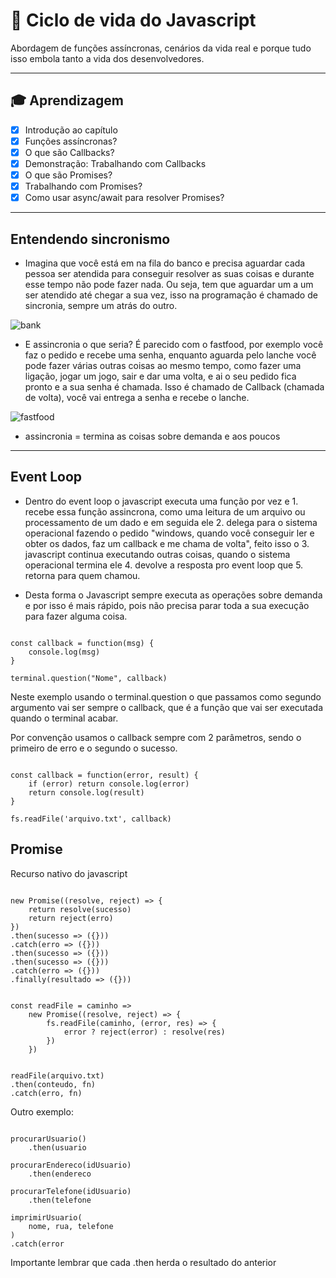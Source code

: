 # 🤯 Ciclo de vida do Javascript
Abordagem de funções assíncronas, cenários da vida real e porque tudo isso embola tanto a vida dos desenvolvedores.

----

## 🎓 Aprendizagem

- [x] Introdução ao capítulo
- [x] Funções assíncronas?
- [x] O que são Callbacks?
- [x] Demonstração: Trabalhando com Callbacks
- [x] O que são Promises?
- [x] Trabalhando com Promises?
- [x] Como usar async/await para resolver Promises?

---

## Entendendo sincronismo

- Imagina que você está em na fila do banco e precisa aguardar cada pessoa ser atendida para conseguir resolver as suas coisas e durante esse tempo não pode fazer nada. Ou seja, tem que aguardar um a um ser atendido até chegar a sua vez, isso na programação é chamado de sincronia, sempre um atrás do outro.

![bank](https://media.giphy.com/media/3o6Ztm0VpFKWc5YSUE/source.gif)

- E assincronia o que seria? É parecido com o fastfood, por exemplo você faz o pedido e recebe uma senha, enquanto aguarda pelo lanche você pode fazer várias outras coisas ao mesmo tempo, como fazer uma ligação, jogar um jogo, sair e dar uma volta, e ai o seu pedido fica pronto e a sua senha é chamada. Isso é chamado de Callback (chamada de volta), você vai entrega a senha e recebe o lanche.

![fastfood](https://media.giphy.com/media/26uflHoMuKMUInB5K/source.gif)

- assincronia = termina as coisas sobre demanda e aos poucos

---

## Event Loop

- Dentro do event loop o javascript executa uma função por vez e 1. recebe essa função assincrona, como uma leitura de um arquivo ou processamento de um dado e em seguida ele 2. delega para o sistema operacional fazendo o pedido "windows, quando você conseguir ler e obter os dados, faz um callback e me chama de volta", feito isso o 3. javascript continua executando outras coisas, quando o sistema operacional termina ele 4. devolve a resposta pro event loop que 5. retorna para quem chamou.

- Desta forma o Javascript sempre executa as operações sobre demanda e por isso é mais rápido, pois não precisa parar toda a sua execução para fazer alguma coisa.

````

const callback = function(msg) {
    console.log(msg)
}

terminal.question("Nome", callback)

````

Neste exemplo usando o terminal.question o que passamos como segundo argumento vai ser sempre o callback, que é a função que vai ser executada quando o terminal acabar.

Por convenção usamos o callback sempre com 2 parâmetros, sendo o primeiro de erro e o segundo o sucesso.

````

const callback = function(error, result) {
    if (error) return console.log(error)
    return console.log(result)
}

fs.readFile('arquivo.txt', callback)

````


## Promise

Recurso nativo do javascript

````

new Promise((resolve, reject) => {
    return resolve(sucesso)
    return reject(erro)
})
.then(sucesso => ({}))
.catch(erro => ({}))
.then(sucesso => ({}))
.then(sucesso => ({}))
.catch(erro => ({}))
.finally(resultado => ({}))

````

````

const readFile = caminho =>
    new Promise((resolve, reject) => {
        fs.readFile(caminho, (error, res) => {
            error ? reject(error) : resolve(res)
        })
    })

````

````

readFile(arquivo.txt)
.then(conteudo, fn)
.catch(erro, fn)

````

Outro exemplo:

````

procurarUsuario()
    .then(usuario

procurarEndereco(idUsuario)
    .then(endereco

procurarTelefone(idUsuario)
    .then(telefone

imprimirUsuario(
    nome, rua, telefone
)
.catch(error

````

Importante lembrar que cada .then herda o resultado do anterior

